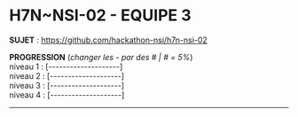 # **H7N~NSI-02 - EQUIPE 3**

**SUJET** : https://github.com/hackathon-nsi/h7n-nsi-02

**PROGRESSION** (*changer les - par des # | # = 5%*)<br />
niveau 1 : [--------------------]<br />
niveau 2 : [--------------------]<br />
niveau 3 : [--------------------]<br />
niveau 4 : [--------------------]<br />

<hr />
<!-- ne pas effacer les lignes ci-dessus et mettre à jour la progression régulièrement -->



